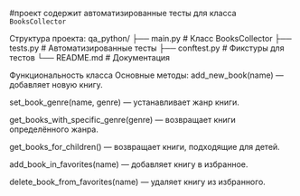 #проект содержит автоматизированные тесты для класса `BooksCollector`

Cтруктура проекта:
qa_python/
├── main.py          # Класс BooksCollector
├── tests.py         # Автоматизированные тесты
├── conftest.py      # Фикстуры для тестов
└── README.md        # Документация

Функциональность класса
Основные методы:
add_new_book(name) — добавляет новую книгу.

set_book_genre(name, genre) — устанавливает жанр книги.

get_books_with_specific_genre(genre) — возвращает книги определённого жанра.

get_books_for_children() — возвращает книги, подходящие для детей.

add_book_in_favorites(name) — добавляет книгу в избранное.

delete_book_from_favorites(name) — удаляет книгу из избранного.
